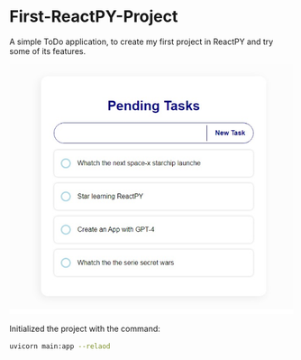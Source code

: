 # First-ReactPY-Project

A simple ToDo application, to create my first project in ReactPY and try some of its features.

![Todo App image](reactpy-img.jpeg)

Initialized the project with the command:

```bash
uvicorn main:app --relaod
```
